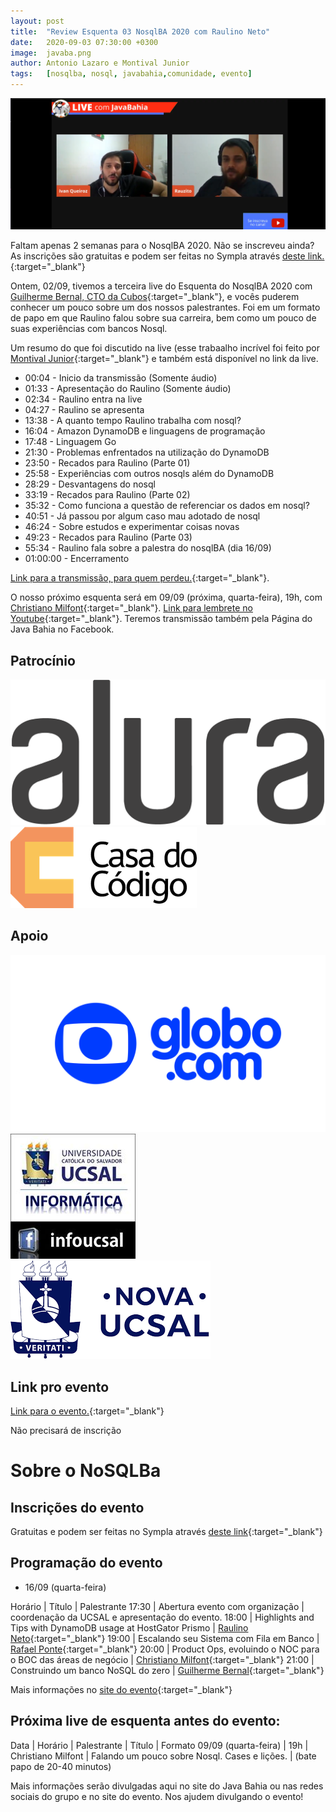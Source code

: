 ```yaml
---
layout: post
title:  "Review Esquenta 03 NosqlBA 2020 com Raulino Neto"
date:   2020-09-03 07:30:00 +0300
image:  javaba.png
author: Antonio Lazaro e Montival Junior
tags:   [nosqlba, nosql, javabahia,comunidade, evento]
---
```


![](/img/nosqlba/youtube-com-raulino-neto.png)

Faltam apenas 2 semanas para o NosqlBA 2020. Não se inscreveu ainda? As inscrições são gratuitas e podem ser feitas no Sympla através [deste link.](https://www.sympla.com.br/nosqlba-2020__921068){:target="\_blank"}

Ontem, 02/09, tivemos a terceira live do Esquenta do NosqlBA 2020 com [Guilherme Bernal, CTO da Cubos](https://www.linkedin.com/in/guilherme-bernal-58666777/){:target="\_blank"}, e vocês puderem conhecer um pouco sobre um dos nossos palestrantes. Foi em um formato de papo em que Raulino falou sobre sua carreira, bem como um pouco de suas experiências com bancos Nosql.

Um resumo do que foi discutido na live (esse trabaalho incrível foi feito por [Montival Junior](https://www.linkedin.com/in/montivaljunior){:target="\_blank"} e também está disponível no link da live.

- 00:04 - Inicio da transmissão (Somente áudio)
- 01:33 - Apresentação do Raulino (Somente áudio)
- 02:34 - Raulino entra na live
- 04:27 - Raulino se apresenta
- 13:38 - A quanto tempo Raulino trabalha com nosql?
- 16:04 - Amazon DynamoDB e linguagens de programação
- 17:48 - Linguagem Go
- 21:30 - Problemas enfrentados na utilização do DynamoDB
- 23:50 - Recados para Raulino (Parte 01)
- 25:58 - Experiências com outros nosqls além do DynamoDB
- 28:29 - Desvantagens do nosql
- 33:19 - Recados para Raulino (Parte 02) 
- 35:32 - Como funciona a questão de referenciar os dados em nosql?
- 40:51 - Já passou por algum caso mau adotado de nosql
- 46:24 - Sobre estudos e experimentar coisas novas
- 49:23 - Recados para Raulino (Parte 03)  
- 55:34 - Raulino fala sobre a palestra do nosqlBA (dia 16/09)
- 01:00:00 - Encerramento


[Link para a transmissão, para quem perdeu.](https://www.youtube.com/watch?v=dfQ8JHzJSME){:target="\_blank"}.

O nosso próximo esquenta será em 09/09 (próxima, quarta-feira), 19h, com [Christiano Milfont](https://www.linkedin.com/in/cmilfont/){:target="\_blank"}. [Link para lembrete no Youtube](https://www.youtube.com/watch?v=o0ySctnC418){:target="\_blank"}. Teremos transmissão também pela Página do Java Bahia no Facebook.

## Patrocínio

<div>
    <img src="/img/nosqlba/alura-dark-1060px.png" class="img-thumbnail logo" alt="Alura">
    <img src="/img/nosqlba/cdc.png" class="img-thumbnail logo" alt="Casa do código">
</div>

## Apoio 
<div class="container">
    <div class="row text-center">
        <img src="/img/nosqlba/globodotcom.png" class="img-thumbnail logo" 
        alt="Globo.com">
        <img src="/img/nosqlba/logo_infoucsal.jpg" class="img-thumbnail logo" 
        alt="DA Info UCSAL">
        <img src="/img/nosqlba/logo-ucsal.png" class="img-thumbnail logo" 
        alt="UCSAL (Universidade Católica do Salvador)">
    </div>  
</div>


## Link pro evento

[Link para o evento.](https://www.youtube.com/watch?v=9a5-SFX2x6w){:target="\_blank"}

Não precisará de inscrição

# Sobre o NoSQLBa

## Inscrições do evento

Gratuitas e podem ser feitas no Sympla através [deste link](https://www.sympla.com.br/nosqlba-2020__921068){:target="\_blank"}

## Programação do evento

- 16/09 (quarta-feira)

Horário | Título | Palestrante
17:30 | Abertura evento com organização | coordenação da UCSAL e apresentação do evento.
18:00 | Highlights and Tips with DynamoDB usage at HostGator Prismo	| [Raulino Neto](https://www.linkedin.com/in/raulinoneto/){:target="\_blank"}
19:00 | Escalando seu Sistema com Fila em Banco	| [Rafael Ponte](https://www.linkedin.com/in/rponte/){:target="\_blank"}
20:00 | Product Ops, evoluindo o NOC para o BOC das áreas de negócio | [Christiano Milfont](https://www.linkedin.com/in/cmilfont/){:target="\_blank"}
21:00 | Construindo um banco NoSQL do zero	| [Guilherme Bernal](https://www.linkedin.com/in/guilherme-bernal-58666777/){:target="\_blank"}

Mais informações no [site do evento](http://www.nosqlba.com/2020/index.html){:target="\_blank"}

## Próxima live de esquenta antes do evento:

Data | Horário | Palestrante | Título | Formato
09/09 (quarta-feira) | 19h | Christiano Milfont | Falando um pouco sobre Nosql. Cases e lições. | (bate papo de 20-40 minutos)


Mais informações serão divulgadas aqui no site do Java Bahia ou nas redes sociais do grupo e no site do evento. Nos ajudem divulgando o evento!
